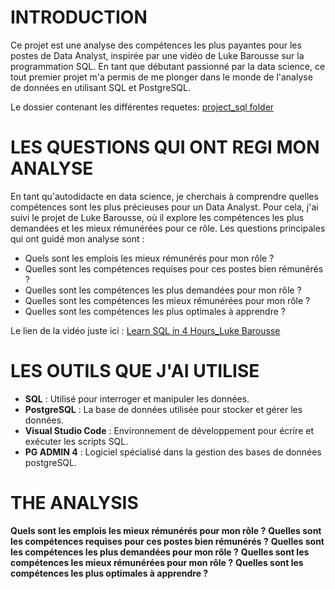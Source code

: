 # INTRODUCTION
Ce projet est une analyse des compétences les plus payantes pour les postes de Data Analyst, inspirée par une vidéo de Luke Barousse sur la programmation SQL. En tant que débutant passionné par la data science, ce tout premier projet m'a permis de me plonger dans le monde de l'analyse de données en utilisant SQL et PostgreSQL.

Le dossier contenant les différentes requetes:
[project_sql folder](/Project_folder/)


# LES QUESTIONS QUI ONT REGI MON ANALYSE
En tant qu'autodidacte en data science, je cherchais à comprendre quelles compétences sont les plus précieuses pour un Data Analyst. Pour cela, j'ai suivi le projet de Luke Barousse, où il explore les compétences les plus demandées et les mieux rémunérées pour ce rôle. Les questions principales qui ont guidé mon analyse sont :

* Quels sont les emplois les mieux rémunérés pour mon rôle ?
* Quelles sont les compétences requises pour ces postes bien rémunérés ?
* Quelles sont les compétences les plus demandées pour mon rôle ?
* Quelles sont les compétences les mieux rémunérées pour mon rôle ?
* Quelles sont les compétences les plus optimales à apprendre ?

Le lien de la vidéo juste ici : [Learn SQL in 4 Hours_Luke Barousse](https://youtu.be/7mz73uXD9DA?si=H0q6x9tu6w5nA3jO)

# LES OUTILS QUE J'AI UTILISE
* **SQL** : Utilisé pour interroger et manipuler les données.
* **PostgreSQL** : La base de données utilisée pour stocker et gérer les données.
* **Visual Studio Code** : Environnement de développement pour écrire et exécuter les scripts SQL.
* **PG ADMIN 4** : Logiciel spécialisé dans la gestion des bases de données postgreSQL.

# THE ANALYSIS
**Quels sont les emplois les mieux rémunérés pour mon rôle ?**
**Quelles sont les compétences requises pour ces postes bien rémunérés ?**
**Quelles sont les compétences les plus demandées pour mon rôle ?**
**Quelles sont les compétences les mieux rémunérées pour mon rôle ?**
**Quelles sont les compétences les plus optimales à apprendre ?**




